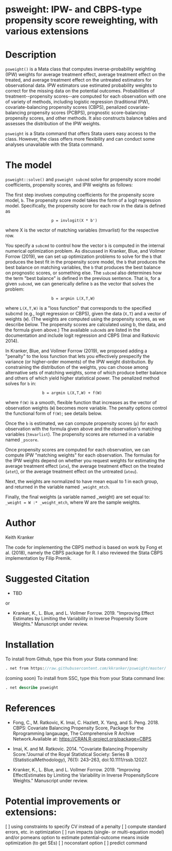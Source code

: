 # psweight: IPW- and CBPS-type propensity score reweighting, with various extensions

# Description

`psweight()` is a Mata class that computes inverse-probability weighting (IPW)
weights for average treatment effect, average treatment effect on the treated,
and average treatment effect on the untreated estimators for observational data.
IPW estimators use estimated probability weights to correct for the missing data on the
potential outcomes. Probabilities of treatment--propensity scores--are
computed for each observation with one of variety of methods, including
logistic regression (traditional IPW), covariate-balancing propensity scores
(CBPS), penalized covariate-balancing propensity scores (PCBPS), prognostic score-balancing
propensity scores, and other methods.  It also constructs balance tables and
assesses the distribution of the IPW weights.

`psweight` is a Stata command that offers Stata users easy access to the class.
However, the class offers more flexibility and can conduct some analyses
unavailable with the Stata command.

# The model

`psweight::solve()` and `psweight subcmd` solve for propensity score model
coefficients, propensity scores, and IPW weights as follows:

The first step involves computing coefficients for the propensity
score model, `b`.  The propensity score model takes the form of a logit
regression model.  Specifically, the propensity score for each row in
the data is defined as

```
                    p = invlogit(X * b')
```

where X is the vector of matching variables (tmvarlist) for the
respective row.

You specify a `subcmd` to control how the vector `b` is computed in the
internal numerical optimization problem.  As discussed in Kranker,
Blue, and Vollmer Forrow (2019), we can set up optimization problems
to solve for the `b` that produces the best fit in the propensity score
model, the `b` that produces the best balance on matching variables, the `b`
that produces the best balance on prognostic scores, or something
else.  The `subcmd` also determines how the term "best balance" is
defined in the previous sentence.  That is, for a given `subcmd`, we
can generically define `b` as the vector that solves the problem:

```
                    b = argmin L(X,T,W)
```

where `L(X,T,W)` is a "loss function" that corresponds to the specified
subcmd (e.g., logit regression or CBPS), given the data (`X,T`) and a
vector of weights (`W`).  (The weights are computed using the propensity
scores, as we describe below.  The propensity scores are calculated
using b, the data, and the formula given above.) The available `subcmd`s
are listed in the documentation and include logit regression and
CBPS (Imai and Ratkovic 2014).

In Kranker, Blue, and Vollmer Forrow (2019), we proposed adding a
"penalty" to the loss function that lets you effectively
prespecify the variance (or higher-order moments) of the IPW weight
distribution.  By constraining the distribution of the weights, you
can choose among alternative sets of matching weights, some of which
produce better balance and others of which yield higher statistical
power.  The penalized method solves for `b` in:

```
                b = argmin L(X,T,W) + f(W)
```

where `f(W)` is a smooth, flexible function that increases as the vector
of observation weights (`W`) becomes more variable.  The penalty
options control the functional form of `f(W)`; see details below.

Once the `b` is estimated, we can compute propensity scores (`p`) for
each observation with the formula given above and the observation's
matching variables (`tmvarlist`).  The propensity scores are returned
in a variable named `_pscore`.

Once propensity scores are computed for each observation, we can
compute IPW "matching weights" for each observation.  The formulas
for the IPW weights depend on whether you request weights for
estimating the average treatment effect (`ate`), the average treatment
effect on the treated (`atet`), or the average treatment effect on the
untreated (`ateu`).

Next, the weights are normalized to have mean equal to 1 in each
group, and returned in the variable named `_weight_mtch`.

Finally, the final weights (a variable named _weight) are set equal
to: `_weight = W :* _weight_mtch`, where W are the sample weights.


# Author

Keith Kranker

The code for implementing the CBPS method is based on work by Fong et al.
(2018), namely the CBPS package for R.  I also reviewed the Stata CBPS
implementation by Filip Premik.


# Suggested Citation

* TBD

or

* Kranker, K., L. Blue, and L. Vollmer Forrow.  2019.  "Improving Effect Estimates by Limiting the Variability in Inverse Propensity Score Weights." Manuscript under review.


# Installation

To install from Github, type this from your Stata command line:

```stata
. net from https://raw.githubusercontent.com/kkranker/psweight/master/
```

(coming soon) To install from SSC, type this from your Stata command line:

```stata
. net describe psweight
```

# References

* Fong, C., M. Ratkovic, K. Imai, C. Hazlett, X. Yang, and S. Peng.  2018. CBPS: Covariate Balancing Propensity Score, Package for the Rprogramming langauage, The Comprehensive R Archive Network.Available at: https://CRAN.R-project.org/package=CBPS

* Imai, K. and M. Ratkovic.  2014.  "Covariate Balancing Propensity Score."Journal of the Royal Statistical Society: Series B (StatisticalMethodology), 76(1): 243–263, doi:10.1111/rssb.12027.

* Kranker, K., L. Blue, and L. Vollmer Forrow.  2019.  "Improving EffectEstimates by Limiting the Variability in Inverse PropensityScore Weights." Manuscript under review.

# Potential improvements or extensions:
[ ] using constraints to specify CV instead of a penalty
[ ] compute standard errors, etc. in optimization
[ ] run impacts (single- or multi-equation model) and/or pomeans option to estimate potential-outcome means inside optimization (to get SEs)
[ ] noconstant option
[ ] predict command

